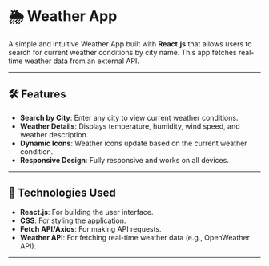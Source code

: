 # 🌦️ Weather App  

A simple and intuitive Weather App built with **React.js** that allows users to search for current weather conditions by city name. This app fetches real-time weather data from an external API.

---

## 🛠 Features  

- **Search by City**: Enter any city to view current weather conditions.  
- **Weather Details**: Displays temperature, humidity, wind speed, and weather description.  
- **Dynamic Icons**: Weather icons update based on the current weather condition.  
- **Responsive Design**: Fully responsive and works on all devices.  

---

## 🚀 Technologies Used  

- **React.js**: For building the user interface.  
- **CSS**: For styling the application.  
- **Fetch API/Axios**: For making API requests.  
- **Weather API**: For fetching real-time weather data (e.g., OpenWeather API).  

---

